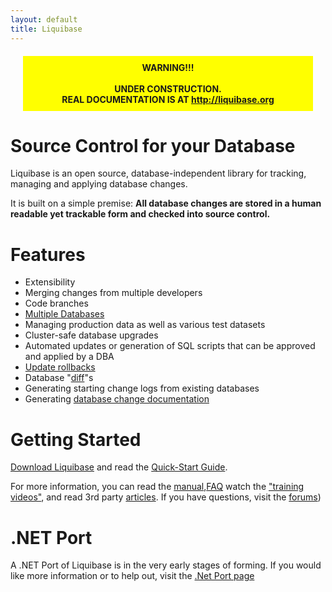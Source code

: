 ```yaml
---
layout: default
title: Liquibase
---
```


<div class="highlight" style="background-color:yellow;padding:10px; margin:20px; text-align:center"><b>WARNING!!!<br><br>UNDER CONSTRUCTION.<br>REAL DOCUMENTATION IS AT <a href="http://liquibase.org">http://liquibase.org</a></b></div>

# Source Control for your Database

Liquibase is an open source, database-independent library for tracking, managing and applying database changes.

It is built on a simple premise: **All database changes are stored in a human readable yet trackable form and checked into source control.**

# Features

* Extensibility
* Merging changes from multiple developers
* Code branches
* [Multiple Databases](databases.html)
* Managing production data as well as various test datasets
* Cluster-safe database upgrades
* Automated updates or generation of SQL scripts that can be approved and applied by a DBA
* [Update rollbacks](documentation/rollback.html)
* Database "[diff](documentation/diff.html)"s
* Generating starting change logs from existing databases
* Generating [database change documentation](documentation/dbdoc.html)

# Getting Started #

[Download Liquibase](download/index.html) and read the [Quick-Start Guide](training.html).

For more information, you can read the [manual](documentation/index.html),[FAQ](faq.html) watch the ["training videos"](training.html), and read 3rd party [articles](articles.html). If you have questions, visit the [forums](community/index.html))


# .NET Port #

A .NET Port of Liquibase is in the very early stages of forming.  If you would like more information or to help out, visit the [.Net Port page](dotnetport.html)